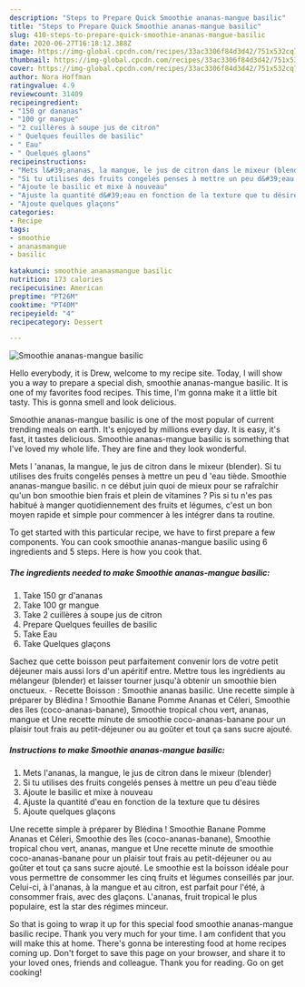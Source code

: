 ```yaml
---
description: "Steps to Prepare Quick Smoothie ananas-mangue basilic"
title: "Steps to Prepare Quick Smoothie ananas-mangue basilic"
slug: 410-steps-to-prepare-quick-smoothie-ananas-mangue-basilic
date: 2020-06-27T16:18:12.388Z
image: https://img-global.cpcdn.com/recipes/33ac3306f84d3d42/751x532cq70/smoothie-ananas-mangue-basilic-photo-principale-de-la-recette.jpg
thumbnail: https://img-global.cpcdn.com/recipes/33ac3306f84d3d42/751x532cq70/smoothie-ananas-mangue-basilic-photo-principale-de-la-recette.jpg
cover: https://img-global.cpcdn.com/recipes/33ac3306f84d3d42/751x532cq70/smoothie-ananas-mangue-basilic-photo-principale-de-la-recette.jpg
author: Nora Hoffman
ratingvalue: 4.9
reviewcount: 31409
recipeingredient:
- "150 gr dananas"
- "100 gr mangue"
- "2 cuillères à soupe jus de citron"
- " Quelques feuilles de basilic"
- " Eau"
- " Quelques glaons"
recipeinstructions:
- "Mets l&#39;ananas, la mangue, le jus de citron dans le mixeur (blender)"
- "Si tu utilises des fruits congelés penses à mettre un peu d&#39;eau tiède"
- "Ajoute le basilic et mixe à nouveau"
- "Ajuste la quantité d&#39;eau en fonction de la texture que tu désires"
- "Ajoute quelques glaçons"
categories:
- Recipe
tags:
- smoothie
- ananasmangue
- basilic

katakunci: smoothie ananasmangue basilic 
nutrition: 173 calories
recipecuisine: American
preptime: "PT26M"
cooktime: "PT40M"
recipeyield: "4"
recipecategory: Dessert

---
```



![Smoothie ananas-mangue basilic](https://img-global.cpcdn.com/recipes/33ac3306f84d3d42/751x532cq70/smoothie-ananas-mangue-basilic-photo-principale-de-la-recette.jpg)

Hello everybody, it is Drew, welcome to my recipe site. Today, I will show you a way to prepare a special dish, smoothie ananas-mangue basilic. It is one of my favorites food recipes. This time, I'm gonna make it a little bit tasty. This is gonna smell and look delicious.

Smoothie ananas-mangue basilic is one of the most popular of current trending meals on earth. It's enjoyed by millions every day. It is easy, it's fast, it tastes delicious. Smoothie ananas-mangue basilic is something that I've loved my whole life. They are fine and they look wonderful.

Mets l &#39;ananas, la mangue, le jus de citron dans le mixeur (blender). Si tu utilises des fruits congelés penses à mettre un peu d &#39;eau tiède. Smoothie ananas-mangue basilic. n ce début juin quoi de mieux pour se rafraîchir qu&#39;un bon smoothie bien frais et plein de vitamines ? Pis si tu n&#39;es pas habitué à manger quotidiennement des fruits et légumes, c&#39;est un bon moyen rapide et simple pour commencer à les intégrer dans ta routine.


To get started with this particular recipe, we have to first prepare a few components. You can cook smoothie ananas-mangue basilic using 6 ingredients and 5 steps. Here is how you cook that.

<!--inarticleads1-->

##### The ingredients needed to make Smoothie ananas-mangue basilic:

1. Take 150 gr d&#39;ananas
1. Take 100 gr mangue
1. Take 2 cuillères à soupe jus de citron
1. Prepare  Quelques feuilles de basilic
1. Take  Eau
1. Take  Quelques glaçons


Sachez que cette boisson peut parfaitement convenir lors de votre petit déjeuner mais aussi lors d&#39;un apéritif entre. Mettre tous les ingrédients au mélangeur (blender) et laisser tourner jusqu&#39;à obtenir un smoothie bien onctueux. - Recette Boisson : Smoothie ananas basilic. Une recette simple à préparer by Blédina ! Smoothie Banane Pomme Ananas et Céleri, Smoothie des îles (coco-ananas-banane), Smoothie tropical chou vert, ananas, mangue et Une recette minute de smoothie coco-ananas-banane pour un plaisir tout frais au petit-déjeuner ou au goûter et tout ça sans sucre ajouté. 

<!--inarticleads2-->

##### Instructions to make Smoothie ananas-mangue basilic:

1. Mets l&#39;ananas, la mangue, le jus de citron dans le mixeur (blender)
1. Si tu utilises des fruits congelés penses à mettre un peu d&#39;eau tiède
1. Ajoute le basilic et mixe à nouveau
1. Ajuste la quantité d&#39;eau en fonction de la texture que tu désires
1. Ajoute quelques glaçons


Une recette simple à préparer by Blédina ! Smoothie Banane Pomme Ananas et Céleri, Smoothie des îles (coco-ananas-banane), Smoothie tropical chou vert, ananas, mangue et Une recette minute de smoothie coco-ananas-banane pour un plaisir tout frais au petit-déjeuner ou au goûter et tout ça sans sucre ajouté. Le smoothie est la boisson idéale pour vous permettre de consommer les cinq fruits et légumes conseillés par jour. Celui-ci, à l&#39;ananas, à la mangue et au citron, est parfait pour l&#39;été, à consommer frais, avec des glaçons. L&#39;ananas, fruit tropical le plus populaire, est la star des régimes minceur. 

So that is going to wrap it up for this special food smoothie ananas-mangue basilic recipe. Thank you very much for your time. I am confident that you will make this at home. There's gonna be interesting food at home recipes coming up. Don't forget to save this page on your browser, and share it to your loved ones, friends and colleague. Thank you for reading. Go on get cooking!
